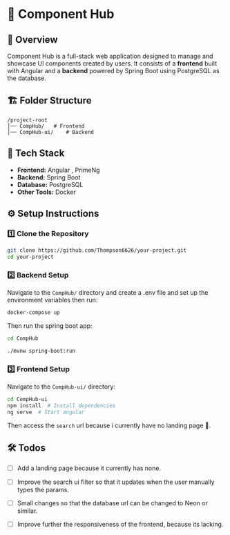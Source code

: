 # 📌 Component Hub

## 🌟 Overview
Component Hub is a full-stack web application designed to manage and showcase UI components created by users. It consists of a **frontend** built with Angular and a **backend** powered by Spring Boot using PostgreSQL as the database.


## 🏗️ Folder Structure
```
/project-root
│── CompHub/   # Frontend
│── CompHub-ui/    # Backend  
```

## 🚀 Tech Stack
- **Frontend:** Angular , PrimeNg 
- **Backend:** Spring Boot
- **Database:** PostgreSQL
- **Other Tools:** Docker

## ⚙️ Setup Instructions

### 1️⃣ Clone the Repository
```sh
git clone https://github.com/Thompson6626/your-project.git
cd your-project
```

### 2️⃣ Backend Setup
Navigate to the `CompHub/` directory and create a .env file and set up the environment variables then run:

```sh
docker-compose up
```

Then run the spring boot app:
```sh
cd CompHub

./mvnw spring-boot:run 
```


### 3️⃣ Frontend Setup
Navigate to the `CompHub-ui/` directory:
```sh
cd CompHub-ui
npm install  # Install dependencies
ng serve  # Start angular
```
Then access the `search` url because i currently have no landing page 🔨.

## 🛠️ Todos
- [ ] Add a landing page because it currently has none.
- [ ] Improve the search ui filter so that it updates when the user manually types the params.
- [ ] Small changes so that the database url can be changed to Neon or similar.
- [ ] Improve further the responsiveness of the frontend, because its lacking.




